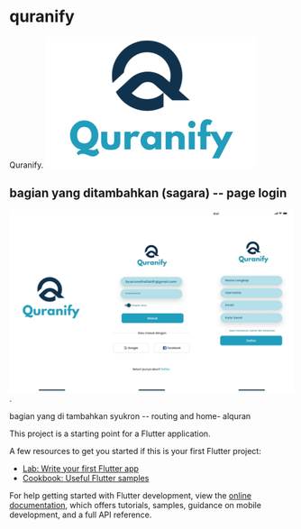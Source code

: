 # quranify

Quranify.
![Logo Quranify](assets/images/icon.png)

## bagian yang ditambahkan (sagara) -- page login
![login dan daftar](assets/daftarimage/pagelogin.png).

bagian yang di tambahkan syukron -- routing and home- alquran



This project is a starting point for a Flutter application.

A few resources to get you started if this is your first Flutter project:

- [Lab: Write your first Flutter app](https://docs.flutter.dev/get-started/codelab)
- [Cookbook: Useful Flutter samples](https://docs.flutter.dev/cookbook)

For help getting started with Flutter development, view the
[online documentation](https://docs.flutter.dev/), which offers tutorials,
samples, guidance on mobile development, and a full API reference.

